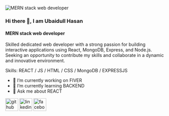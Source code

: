 ![MERN stack web developer](https://scontent.fdac138-1.fna.fbcdn.net/v/t39.30808-6/271684106_1242193886304713_2011089496871880659_n.jpg?_nc_cat=108&ccb=1-7&_nc_sid=e3f864&_nc_eui2=AeG7yNnOCs-VbFp2nlHfBOMuhxNlgGQ-UxCHE2WAZD5TEBfdO18dPCT1O0O9CZOwdXiDpjOkBLinkxzWzlRXWatP&_nc_ohc=GfW4DufCXCoAX9y1Vf2&_nc_oc=AQlG7i_O94Rf5dlQg3N8yt-Wxen6A7ArYAvlSZEPmmcOON0K663wCcfiSGrWMF7hmts&_nc_ht=scontent.fdac138-1.fna&oh=00_AfCxMv7Fc-9jLWHAlBqBVN88fwrLkdHIBP9O4UfREs1Mjg&oe=64B77013)

### Hi there 👋, I am Ubaidull Hasan
#### MERN stack web developer

Skilled dedicated web developer with a strong passion for building interactive applications using React, MongoDB, Express, and Node.js. Seeking an opportunity to contribute my skills and collaborate in a
dynamic and innovative environment.

Skills: REACT / JS / HTML / CSS / MongoDB / EXPRESSJS

- 🔭 I’m currently working on FIVER 
- 🌱 I’m currently learning BACKEND 
- 💬 Ask me about REACT 


[<img src='https://cdn.jsdelivr.net/npm/simple-icons@3.0.1/icons/github.svg' alt='github' height='40'>](https://github.com/https://github.com/Ubaidullah-Hasan)  [<img src='https://cdn.jsdelivr.net/npm/simple-icons@3.0.1/icons/linkedin.svg' alt='linkedin' height='40'>](https://www.linkedin.com/in/https://www.linkedin.com/in/hasan-mahmud-a54752181//)  [<img src='https://cdn.jsdelivr.net/npm/simple-icons@3.0.1/icons/facebook.svg' alt='facebook' height='40'>](https://www.facebook.com/https://www.facebook.com/ohobaidullah.hasan)  


